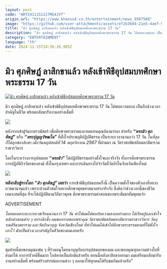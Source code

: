 ```yaml
---
layout: post
code: "ART2411151227MG4JVT"
origin_url: "https://www.khaosod.co.th/entertainment/news_9507508"
image: "https://github.com/user-attachments/assets/ef2b3b94-21e5-4aef-9c9d-b5a7390c6993"
title: "มิว ศุภศิษฏ์ ลาสิกขาแล้ว หลังเข้าพิธีอุปสมบทศึกษาพระธรรม 17 วัน"
description: "มิว ศุภศิษฏ์ ลาสิกขาแล้ว หลังเข้าพิธีอุปสมบทศึกษาพระธรรม 17 วัน ได้พบความสงบ เป็นอีกช่วงเวลาสำคัญในชีวิต พร้อมกลับมารับงานอย่างเต็มที่"
category: "ENTERTAINMENT"
language: "th"
date: 2024-11-15T14:56:26.985Z
---
```


# มิว ศุภศิษฏ์ ลาสิกขาแล้ว หลังเข้าพิธีอุปสมบทศึกษาพระธรรม 17 วัน

[![มิว ศุภศิษฏ์ ลาสิกขาแล้ว หลังเข้าพิธีอุปสมบทศึกษาพระธรรม 17 วัน](https://www.khaosod.co.th/wpapp/uploads/2024/11/miw15.jpg "มิว ศุภศิษฏ์ ลาสิกขาแล้ว หลังเข้าพิธีอุปสมบทศึกษาพระธรรม 17 วัน")](https://www.khaosod.co.th/wpapp/uploads/2024/11/miw15.jpg)

มิว ศุภศิษฏ์ ลาสิกขาแล้ว หลังเข้าพิธีอุปสมบทศึกษาพระธรรม 17 วัน ได้พบความสงบ เป็นอีกช่วงเวลาสำคัญในชีวิต พร้อมกลับมารับงานอย่างเต็มที่

![](https://www.khaosod.co.th/wpapp/uploads/2024/11/MEW-001.jpg)

หลังจากเข้าสู่ร่มกาสาวพัสตร์ เพื่อศึกษาพระธรรมและทดแทนคุณบิดามารดา สำหรับ **_“พระมิว ศุภศิษฏ์”_** หรือ **_“พระปุญญวัฑฒโน”_** ที่ตั้งใจประพฤติปฏิบัติธรรม เป็นระยะเวลานานกว่า 17 วัน _ในที่สุดก็ได้ฤกษ์ลาสิกขา เมื่อวันพฤหัสบดีที่ 14 พฤศจิกายน 2567_ ที่ผ่านมา ณ วัดราชบพิธสถิตมหาสีมารามราชวรวิหาร

โดยในระหว่างการอุปสมบท **_“พระมิว”_** ได้ปฏิบัติธรรมอย่างตั้งใจและจริงจัง ทั้งการศึกษาพระธรรม การปฏิบัติกิจวัตรของสงฆ์ ทั้งในกรุงเทพฯ และการเดินทางไปจำวัดที่วัดป่าในจังหวัดเชียงใหม่

![](https://www.khaosod.co.th/wpapp/uploads/2024/11/MEW1-1.jpg)

**หลังกลับสู่ทางโลก _“มิว ศุภศิษฏ์”_ เผยว่า** การเข้าพิธีอุปสมบทครั้งนี้ เป็นความตั้งใจของตัวเองที่อยากบวชมานานแล้ว เพราะส่วนตัวสนใจอยากศึกษาพุทธศาสนาอย่างจริงจัง ซึ่งคิดว่าช่วงเวลานี้ของชีวิตเหมาะสมที่สุด ที่จะได้ปฏิบัติตามวิถีชาวพุทธ ศึกษาพระธรรมคำสอนของพระสัมมาสัมพุทธเจ้า

ADVERTISEMENT

_โดยตลอดระยะการบวชเรียนนานกว่า 17 วัน ทำให้ผมได้พบกับความสงบอย่างมาก ได้เรียนรู้และเข้าใจหลักคำสอนต่าง ๆ อย่างลึกซึ้ง ผมขอกราบขอบพระคุณ วัดราชบพิธสถิตมหาสีมารามราชวรวิหาร วัดบุรณศิริมาตยาราม และวัดป่านาบุญ จังหวัดเชียงใหม่ ที่ทำให้ผมได้เข้าไปศึกษาพระธรรมตามที่ได้ตั้งใจเอาไว้ นับเป็นช่วงเวลาสำคัญในชีวิตของผมเลยครับ_

![](https://www.khaosod.co.th/wpapp/uploads/2024/11/MEW-2.jpg)

สุดท้ายนี้ขอขอบคุณแฟน ๆ ที่ร่วมอนุโมทนาบุญกับการอุปสมบทของผม และขอบคุณทุกความห่วงใยที่ส่งมาให้ อาการป่วยดีขึ้นมาก ใกล้หายเป็นปกติแล้วครับ ตอนนี้หลังลาสิกขาออกมา ผมเตรียมกลับมารับงานอย่างเต็มที่ พร้อมสร้างสรรค์ผลงานต่าง ๆ ออกมาให้ทุกคนได้รับชมกันแล้วครับ”